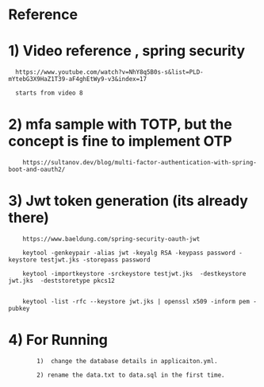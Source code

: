 # Reference 


   # 1) Video reference , spring security 
   
   
      https://www.youtube.com/watch?v=NhY8q5B0s-s&list=PLD-mYtebG3X9HaZ1T39-aF4ghEtWy9-v3&index=17
      
      starts from video 8 
   
   
   # 2) mfa sample with TOTP, but the concept is fine to implement OTP 
   
   
        https://sultanov.dev/blog/multi-factor-authentication-with-spring-boot-and-oauth2/
        
        
   
   # 3) Jwt token generation (its already there)
   
   
        https://www.baeldung.com/spring-security-oauth-jwt

        keytool -genkeypair -alias jwt -keyalg RSA -keypass password -keystore testjwt.jks -storepass password

        keytool -importkeystore -srckeystore testjwt.jks  -destkeystore jwt.jks  -deststoretype pkcs12


        keytool -list -rfc --keystore jwt.jks | openssl x509 -inform pem -pubkey
        
        
   # 4) For Running 
    
            1)  change the database details in applicaiton.yml.
            
            2) rename the data.txt to data.sql in the first time. 
            
                
    
            
